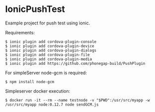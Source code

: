 # IonicPushTest
Example project for push test using ionic.

Requirements:

	$ ionic plugin add cordova-plugin-console
	$ ionic plugin add cordova-plugin-device
	$ ionic plugin add cordova-plugin-dialogs
	$ ionic plugin add cordova-plugin-file
	$ ionic plugin add cordova-plugin-media
	$ ionic plugin add https://github.com/phonegap-build/PushPlugin


For simpleServer node-gcm is required:

	$ npm install node-gcm

Simpleserver docker execution:

	$ docker run -it --rm --name testnode -v "$PWD":/usr/src/myapp -w /usr/src/myapp node:0.12.7 node sendGCM.js
